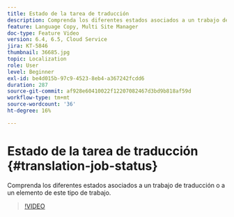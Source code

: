 ```yaml
---
title: Estado de la tarea de traducción
description: Comprenda los diferentes estados asociados a un trabajo de traducción o a un elemento de este tipo de trabajo.
feature: Language Copy, Multi Site Manager
doc-type: Feature Video
version: 6.4, 6.5, Cloud Service
jira: KT-5846
thumbnail: 36685.jpg
topic: Localization
role: User
level: Beginner
exl-id: be4d015b-97c9-4523-8eb4-a367242fcdd6
duration: 287
source-git-commit: af928e60410022f12207082467d3bd9b818af59d
workflow-type: tm+mt
source-wordcount: '36'
ht-degree: 16%

---
```


# Estado de la tarea de traducción {#translation-job-status}

Comprenda los diferentes estados asociados a un trabajo de traducción o a un elemento de este tipo de trabajo.

>[!VIDEO](https://video.tv.adobe.com/v/36685?quality=12&learn=on)
